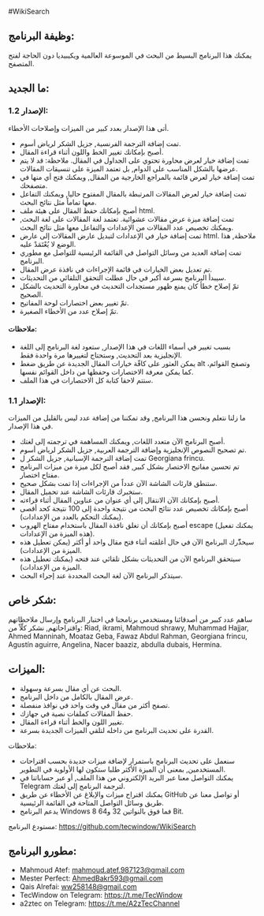 #WikiSearch

## وظيفة البرنامج:

يمكنك هذا البرنامج البسيط من البحث في الموسوعة العالمية ويكيبيديا دون الحاجة لفتح المتصفح.

## ما الجديد:

### الإصدار 1.2:

أتى هذا الإصدار بعدد كبير من الميزات وإصلاحات  الأخطاء.

- تمت إضافة الترجمة الفرنسية, جزيل الشكر لرياض أسوم.
- أصبح بإمكانك تغيير الخط واللون أثناء قراءة المقال.
- تمت إضافة خيار لعرض محاورة تحتوي على الجداول في المقال. ملاحظة: قد لا يتم عرضها بالشكل المناسب على الدوام, بل تعتمد الميزة على تنسيقات المقالات.
- تمت إضافة خيار لعرض قائمة بالمراجع الخارجية من المقال, ويمكنك فتح أي منها في متصفحك.
- تمت إضافة خيار لعرض المقالات المرتبطة بالمقال المفتوح حاليا, ويمكنك التفاعل معها تماماً مثل نتائج البحث.
- أصبح بإمكانك حفظ المقال على هيئة ملف html.
- تمت إضافة ميزة عرض مقالات عشوائية. تعتمد لغة المقالات على لغة البحث, ويمكنك تخصيص عدد المقالات من الإعدادات والتفاعل معها مثل نتائج البحث.
- تمت إضافة خيار في الإعدادات لتبديل عارض المقالات إلى عارض html. ملاحظة, هذا الوضع لا يُعْتَمَدْ عليه.
- تمت إضافة العديد من وسائل التواصل في القائمة الرئيسية للتواصل مع مطوري البرنامج.
- تم تعديل بعض الخيارات في قائمة الإجراءات في نافذة عرض المقال.
- سيبدأ البرنامج بسرعة أكبر في حال عطلت التحقق التلقائي من التحديثات.
- تمّ إصلاح خطأ كان يمنع ظهور مستجدات التحديث في محاورة التحديث بالشكل الصحيح.
- تمّ تغيير بعض اختصارات لوحة المفاتيح.
- تمّ إصلاح عدد من الأخطاء الصغيرة.

#### ملاحظات:

- بسبب تغيير في أسماء اللغات في هذا الإصدار, ستعود لغة البرنامج إلى اللغة الإنجليزية بعد التحديث, وستحتاج لتغييرها مرة واحدة فقط.
- يمكن العثور على كافّة خيارات المقال الجديدة عن طريق ضغط alt وتصفح القوائم، كما يمكن  معرفة الاختصارات وحفظها من داخل القوائم نفسها.
- ستتم لاحقا كتابة كل الاختصارات في هذا الملف.

### الإصدار 1.1:

ما زلنا نتعلم ونحسن هذا البرنامج, وقد تمكننا من إضافة عدد ليس بالقليل من الميزات في هذا الإصدار.

- أصبح البرنامج الآن متعدد اللغات, ويمكنك المساهمة في ترجمته إلى لغتك.
- تم تصحيح النصوص الإنجليزية وإضافة الترجمة العربية, جزيل الشكر لرياض أسوم.
- تمت إضافة الترجمة الإسبانية, جزيل الشكر ل Georgiana frincu.
- تم تحسين مفاتيح الاختصار بشكل كبير, فقد أصبح لكل ميزة من ميزات البرنامج مفتاح اختصار.
- ستنطق قارئات الشاشة الآن عدداً من الإجراءات إذا تمت بشكل صحيح.
- ستخبرك قارئات الشاشة عند تحميل المقال.
- أصبح بإمكانك الآن الانتقال إلى أي عنوان من عناوين المقال أثناء قراءته.
- أصبح بإمكانك تخصيص عدد نتائج البحث من نتيجة واحدة إلى 100 نتيجة كحد أقصى (يمكنك التحكم بالعدد من الإعدادات).
- أصبح بإمكانك أن تغلق نافذة المقال باستخدام مفتاح الهروب escape (يمكنك تفعيل هذه الميزة من الإعدادات).
- سيحذّّرك البرنامج الآن في حال أغلقته أثناء فتح مقال واحد أو أكثر (يمكن تعطيل هذه الميزة من الإعدادات).
- سيتحقق البرنامج الآن من التحديثات بشكل تلقائي عند فتحه (يمكنك تعطيل هذه الميزة من الإعدادات).
- سيتذكر البرنامج الآن لغة البحث المحددة عند إجراء البحث.

## شكر خاص:

ساهم عدد كبير من أصدقائنا ومستخدمي برنامجنا في اختبار البرنامج وإرسال ملاحظاتهم واقتراحاتهم, نشكر كلّاً من: Riad, ikrami, Mahmoud shrawy, Muhammad Hajjar, Ahmed Manninah, Moataz Geba, Fawaz Abdul Rahman, Georgiana frincu, Agustín aguirre, Angelina, Nacer baaziz, abdulla dubais, Hermina.

## الميزات:

- البحث عن أي مقال بسرعة وسهولة.
- عرض المقال بالكامل من داخل البرنامج.
- تصفح أكثر من مقال في وقت واحد في نوافذ منفصلة.
- حفظ المقالات كملفات نصية في جهازك.
- تغيير اللون والخط أثناء قراءة المقال.
- القدرة على تحديث البرنامج من داخله لتلقي الميزات الجديدة بسرعة.

ملاحظات:

- سنعمل على تحديث البرنامج باستمرار لإضافة ميزات جديدة بحسب اقتراحات المستخدمين, بمعنى أن الميزة الأكثر طلبا ستكون لها الأولوية في التطوير.
- يمكنك التواصل معنا عبر البريد الإلكتروني من هذا الملف, أو عبر حساباتنا في Telegram لترجمة البرنامج إلى لغتك.
- يمكنك اقتراح ميزات والإبلاغ عن الأخطاء عن طريق GitHub أو تواصل معنا عن طريق وسائل التواصل المتاحة في القائمة الرئيسية.
- يدعم البرنامج Windows 8 فما فوق بالنواتين 32 و64 Bit.

مستودع البرنامج: https://github.com/tecwindow/WikiSearch

## مطورو البرنامج:

- Mahmoud Atef: mahmoud.atef.987123@gmail.com
- Mester Perfect: AhmedBakr593@gmail.com
- Qais Alrefai: ww258148@gmail.com
- TecWindow on Telegram: https://t.me/TecWindow
- a2ztec on Telegram: https://t.me/A2zTecChannel
